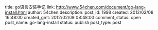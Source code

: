 title: go语言安装手记
link: http://www.54chen.com/document/go-lang-install.html
author: 54chen
description: 
post_id: 1998
created: 2012/02/08 16:48:00
created_gmt: 2012/02/08 08:48:00
comment_status: open
post_name: go-lang-install
status: publish
post_type: post
